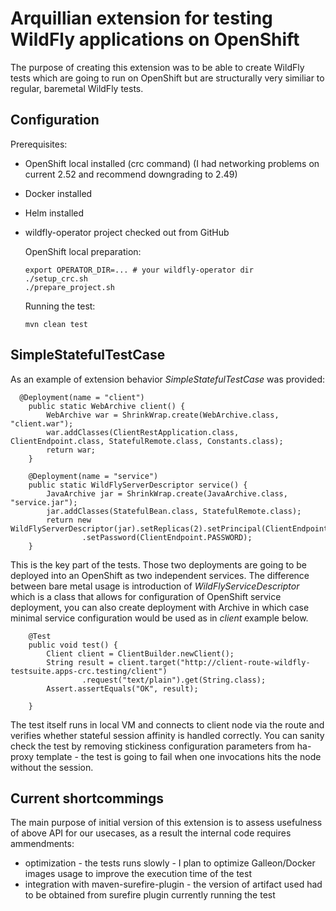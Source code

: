 # Arquillian extension for testing WildFly applications on OpenShift

The purpose of creating this extension was to be able to create WildFly tests which are going to run on OpenShift but are structurally very similiar to regular, baremetal WildFly tests.

## Configuration

Prerequisites:
* OpenShift local installed (crc command) (I had networking problems on current 2.52 and recommend downgrading to 2.49)
* Docker installed
* Helm installed
* wildfly-operator project checked out from GitHub

  OpenShift local preparation:
  ```
  export OPERATOR_DIR=... # your wildfly-operator dir
  ./setup_crc.sh
  ./prepare_project.sh
  ```

  Running the test:
  ```
  mvn clean test
  ```

## SimpleStatefulTestCase

As an example of extension behavior _SimpleStatefulTestCase_ was provided:
```
  @Deployment(name = "client")
    public static WebArchive client() {
        WebArchive war = ShrinkWrap.create(WebArchive.class, "client.war");
        war.addClasses(ClientRestApplication.class, ClientEndpoint.class, StatefulRemote.class, Constants.class);
        return war;
    }

    @Deployment(name = "service")
    public static WildFlyServerDescriptor service() {
        JavaArchive jar = ShrinkWrap.create(JavaArchive.class, "service.jar");
        jar.addClasses(StatefulBean.class, StatefulRemote.class);
        return new WildFlyServerDescriptor(jar).setReplicas(2).setPrincipal(ClientEndpoint.PRINCIPAL)
                .setPassword(ClientEndpoint.PASSWORD);
    }
```
This is the key part of the tests. Those two deployments are going to be deployed into an OpenShift as two independent services. The difference between bare 
metal usage is introduction of _WildFlyServiceDescriptor_ which is a class that allows for configuration of OpenShift service deployment, you can also create 
deployment with Archive in which case minimal service configuration would be used as in _client_ example below.

```
    @Test
    public void test() {
        Client client = ClientBuilder.newClient();
        String result = client.target("http://client-route-wildfly-testsuite.apps-crc.testing/client")
                .request("text/plain").get(String.class);
        Assert.assertEquals("OK", result);

    }
```
The test itself runs in local VM and connects to client node via the route and verifies whether stateful session affinity is handled correctly. You can sanity check
the test by removing stickiness configuration parameters from ha-proxy template - the test is going to fail when one invocations hits the node without the session.

## Current shortcommings
The main purpose of initial version of this extension is to assess usefulness of above API for our usecases, as a result the internal code requires ammendments:
* optimization - the tests runs slowly - I plan to optimize Galleon/Docker images usage to improve the execution time of the test
* integration with maven-surefire-plugin - the version of artifact used had to be obtained from surefire plugin currently running the test
